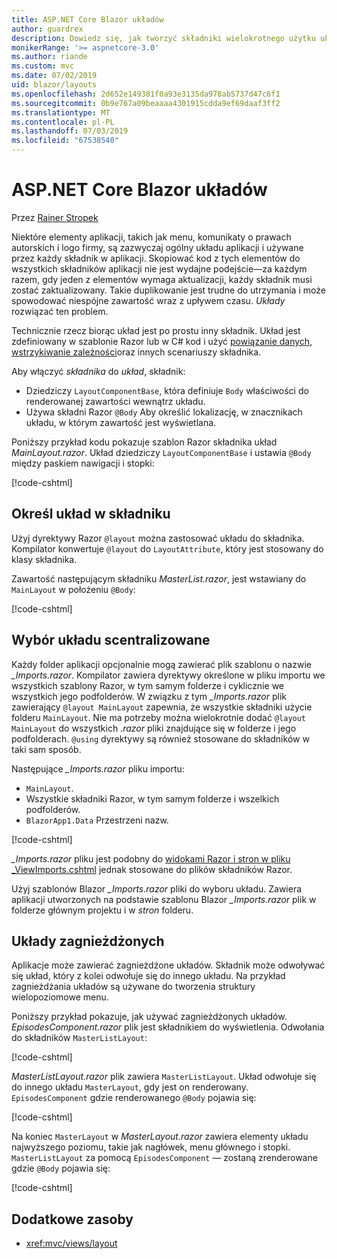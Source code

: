 ```yaml
---
title: ASP.NET Core Blazor układów
author: guardrex
description: Dowiedz się, jak tworzyć składniki wielokrotnego użytku układu dla Blazor aplikacji.
monikerRange: '>= aspnetcore-3.0'
ms.author: riande
ms.custom: mvc
ms.date: 07/02/2019
uid: blazor/layouts
ms.openlocfilehash: 2d652e149381f0a93e3135da978ab5737d47c6f1
ms.sourcegitcommit: 0b9e767a09beaaaa4301915cdda9ef69daaf3ff2
ms.translationtype: MT
ms.contentlocale: pl-PL
ms.lasthandoff: 07/03/2019
ms.locfileid: "67538540"
---
```

# <a name="aspnet-core-blazor-layouts"></a>ASP.NET Core Blazor układów

Przez [Rainer Stropek](https://www.timecockpit.com)

Niektóre elementy aplikacji, takich jak menu, komunikaty o prawach autorskich i logo firmy, są zazwyczaj ogólny układu aplikacji i używane przez każdy składnik w aplikacji. Skopiować kod z tych elementów do wszystkich składników aplikacji nie jest wydajne podejście&mdash;za każdym razem, gdy jeden z elementów wymaga aktualizacji, każdy składnik musi zostać zaktualizowany. Takie duplikowanie jest trudne do utrzymania i może spowodować niespójne zawartość wraz z upływem czasu. *Układy* rozwiązać ten problem.

Technicznie rzecz biorąc układ jest po prostu inny składnik. Układ jest zdefiniowany w szablonie Razor lub w C# kod i użyć [powiązanie danych](xref:blazor/components#data-binding), [wstrzykiwanie zależności](xref:blazor/dependency-injection)oraz innych scenariuszy składnika.

Aby włączyć *składnika* do *układ*, składnik:

* Dziedziczy `LayoutComponentBase`, która definiuje `Body` właściwości do renderowanej zawartości wewnątrz układu.
* Używa składni Razor `@Body` Aby określić lokalizację, w znacznikach układu, w którym zawartość jest wyświetlana.

Poniższy przykład kodu pokazuje szablon Razor składnika układ *MainLayout.razor*. Układ dziedziczy `LayoutComponentBase` i ustawia `@Body` między paskiem nawigacji i stopki:

[!code-cshtml[](layouts/sample_snapshot/3.x/MainLayout.razor?highlight=1,13)]

## <a name="specify-a-layout-in-a-component"></a>Określ układ w składniku

Użyj dyrektywy Razor `@layout` można zastosować układu do składnika. Kompilator konwertuje `@layout` do `LayoutAttribute`, który jest stosowany do klasy składnika.

Zawartość następującym składniku *MasterList.razor*, jest wstawiany do `MainLayout` w położeniu `@Body`:

[!code-cshtml[](layouts/sample_snapshot/3.x/MasterList.razor?highlight=1)]

## <a name="centralized-layout-selection"></a>Wybór układu scentralizowane

Każdy folder aplikacji opcjonalnie mogą zawierać plik szablonu o nazwie *_Imports.razor*. Kompilator zawiera dyrektywy określone w pliku importu we wszystkich szablony Razor, w tym samym folderze i cyklicznie we wszystkich jego podfolderów. W związku z tym *_Imports.razor* plik zawierający `@layout MainLayout` zapewnia, że wszystkie składniki użycie folderu `MainLayout`. Nie ma potrzeby można wielokrotnie dodać `@layout MainLayout` do wszystkich *.razor* pliki znajdujące się w folderze i jego podfolderach. `@using` dyrektywy są również stosowane do składników w taki sam sposób.

Następujące *_Imports.razor* pliku importu:

* `MainLayout`.
* Wszystkie składniki Razor, w tym samym folderze i wszelkich podfolderów.
* `BlazorApp1.Data` Przestrzeni nazw.
 
[!code-cshtml[](layouts/sample_snapshot/3.x/_Imports.razor)]

*_Imports.razor* pliku jest podobny do [widokami Razor i stron w pliku _ViewImports.cshtml](xref:mvc/views/layout#importing-shared-directives) jednak stosowane do plików składników Razor.

Użyj szablonów Blazor *_Imports.razor* pliki do wyboru układu. Zawiera aplikacji utworzonych na podstawie szablonu Blazor *_Imports.razor* plik w folderze głównym projektu i w *stron* folderu.

## <a name="nested-layouts"></a>Układy zagnieżdżonych

Aplikacje może zawierać zagnieżdżone układów. Składnik może odwoływać się układ, który z kolei odwołuje się do innego układu. Na przykład zagnieżdżania układów są używane do tworzenia struktury wielopoziomowe menu.

Poniższy przykład pokazuje, jak używać zagnieżdżonych układów. *EpisodesComponent.razor* plik jest składnikiem do wyświetlenia. Odwołania do składników `MasterListLayout`:

[!code-cshtml[](layouts/sample_snapshot/3.x/EpisodesComponent.razor?highlight=1)]

*MasterListLayout.razor* plik zawiera `MasterListLayout`. Układ odwołuje się do innego układu `MasterLayout`, gdy jest on renderowany. `EpisodesComponent` gdzie renderowanego `@Body` pojawia się:

[!code-cshtml[](layouts/sample_snapshot/3.x/MasterListLayout.razor?highlight=1,9)]

Na koniec `MasterLayout` w *MasterLayout.razor* zawiera elementy układu najwyższego poziomu, takie jak nagłówek, menu głównego i stopki. `MasterListLayout` za pomocą `EpisodesComponent` — zostaną zrenderowane gdzie `@Body` pojawia się:

[!code-cshtml[](layouts/sample_snapshot/3.x/MasterLayout.razor?highlight=6)]

## <a name="additional-resources"></a>Dodatkowe zasoby

* <xref:mvc/views/layout>

